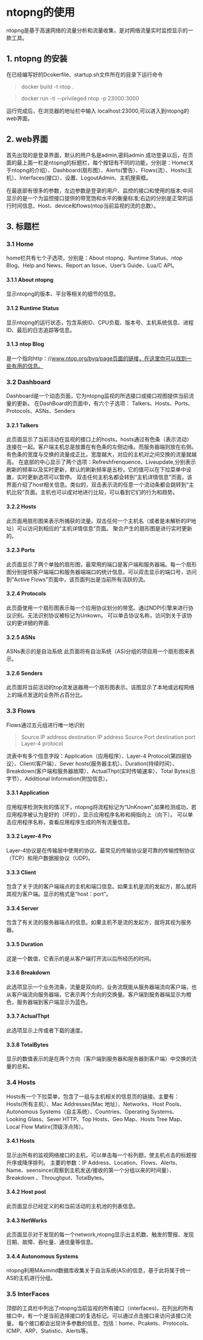 # ntopng的使用

ntopng是基于高速网络的流量分析和流量收集，是对网络流量实时监控显示的一款工具。
## 1. ntopng 的安装
在已经编写好的Dcokerfile、startup.sh文件所在的目录下运行命令
>docker build -t ntop .

>docker run -ti --privileged ntop -p 23000:3000

运行完成后，在浏览器的地址栏中输入 localhost:23000,可以进入到ntopng的web界面。

## 2. web界面
首先出现的是登录界面，默认的用户名是admin,密码admin
成功登录以后，在页面的最上面一栏是ntopng的标题栏，每个按钮有不同的功能，分别是：Home(关于ntopng的介绍）、Dashboard(扇形图）、Alerts(警告）、Flows(流）、Hosts(主机）、Interfaces(接口）、设置、LogoutAdmin、主机搜索框。

在最底部有很多的参数，左边参数是登录的用户、监控的接口和使用的版本;中间显示的是一个为监控接口提供的带宽饱和水平的衡量标准;右边的分别是正常的运行时间信息、Host、device和flows(ntop当前监视的流的总数）。

## 3. 标题栏
### 3.1 Home
home栏共有七个子选项，分别是：About ntopng、Runtime Status、ntop Blog、Help and News、Report an Issue、User’s Guide、Lua/C API。
#### 3.1.1 About ntopng
显示ntopng的版本、平台等相关的细节的信息。
#### 3.1.2 Runtime Status
显示ntopng的运行状态，包含系统ID、CPU负载、版本号、主机系统信息、进程ID、最后的日志追踪等信息。
#### 3.1.3 ntop Blog
是一个指向http：//www.ntop.org/byq/page页面的链接，在这里你可以找到一些有用的信息。
### 3.2 Dashboard
Dashboard是一个动态页面，它为ntopng监视的所选接口或接口视图提供当前流量的更新。
在DashBoard的页面中，有六个子选项： Talkers、Hosts、Ports、Protocols、ASNs、Senders
#### 3.2.1 Talkers
此页面显示了当前活动在监视的接口上的hosts。hosts通过有色条（表示流动）连接在一起。客户端主机总是放置在有色条的左侧边缘。而服务器端则放在右侧。有色条的宽度与交换的流量成正比，宽度越大，对应的主机对之间交换的流量就越高。
在底部的中心显示了两个选项：Refreshfrenquence、Liveupdate,分别表示刷新的频率以及实时更新，默认的刷新频率是五秒，它的值可以在下拉菜单中设置，实时更新选项可以暂停。
双击任何主机名都会转到“主机详情信息”页面，该界面介绍了host相关信息。类似的，双击表示流的任意一个流动条都会跳转到“主机比较”页面。主机也可以成对地进行比较，可以看到它们的行为和趋势。
#### 3.2.2 Hosts
此页面用扇形图来表示所捕获的流量。双击任何一个主机名（或者是未解析的IP地址）可以访问到相应的“主机详情信息”页面。
聚合产生的扇形图是进行实时更新的。
#### 3.2.3 Ports
此页面显示了两个单独的扇形图，最常用的端口是客户端和服务器端。每一个扇形图分别提供客户端端口和服务器端端口的统计信息。可以双击显示的端口号，访问到“Active Flows”页面中，该页面列出是当前所有活跃的流。
#### 3.2.4 Protocols
此页面使用一个扇形图表示每一个应用协议划分的带宽。通过NDPI引擎来进行协议识别。无法识别协议被标记为Unkown。
可以单击协议名称，访问到关于该协议的更详细的界面.
#### 3.2.5 ASNs
ASNs表示的是自治系统
此页面将有自治系统（AS)分组的项目用一个扇形图来表示。
#### 3.2.6 Senders
此页面将当前活动的top流发送器用一个扇形图表示。该图显示了本地或远程网络上的端点发送的业务所占百分比。

### 3.3 Flows
Flows通过五元组进行唯一地识别
>Source IP address
>destination IP address
>Source Port 
>destination port
>Layer-4 protocol

流表中有多个信息字段：Application（应用程序）、Layer-4 Protocol(第四层协议）、Client(客户端）、Sever hosts(服务器主机）、Duration(持续时间）、Breakdown(客户端和服务器故障）、ActualThpt(实时传输速率）、Total Bytes(总字节）、Additional Information(附加信息）。
#### 3.3.1 Application
应用程序检测失败的情况下，ntopng将流程标记为“UnKnown”,如果检测成功，若应用程序被认为是好的（坏的），显示应用程序名称和拇指向上（向下）。
可以单击应用程序名称，查看应用程序生成的所有流量信息。
#### 3.3.2 Layer-4 Pro
Layer-4协议是在传输层中使用的协议。最常见的传输协议是可靠的传输控制协议（TCP）和用户数据报协议（UDP)。
#### 3.3.3 Client
包含了关于流的客户端端点的主机和端口信息。如果主机是流的发起方，那么就将其视为客户端。显示的格式是“host：port"。
#### 3.3.4 Server
包含了有关流的服务器端点的信息。如果主机不是流的发起方，就将其视为服务器。
#### 3.3.5 Duration
这是一个数值，它表示的是从客户端打开流以后所经历的时间。
#### 3.3.6 Breakdown
此选项显示一个业务流条，流量是双向的，业务流既能从服务器端流向客户端，也从客户端流向服务器端，它表示两个方向的交换量。客户端到服务器端显示为橙色，服务器端到客户端显示为蓝色。
#### 3.3.7 ActualThpt
此选项显示上传或者下载的速度。
#### 3.3.8 TotalBytes
显示的数值表示的是在两个方向（客户端到服务器和服务器到客户端）中交换的流量的总和。
### 3.4 Hosts
Hosts有一个下拉菜单，包含了一组与主机相关的信息页的链接。主要有：Hosts(所有主机）、Mac Addresses(Mac 地址）、Networks、Host Pools、Autonomous Systems（自主系统）、Countries、Operating Systems、Looking Glass、Sever HTTP、Top Hosts、Geo Map、Hosts Tree Map、Local Flow Matirx(顶级浮点阵）。
#### 3.4.1 Hosts
显示出所有的监视网络接口的主机，可以单击每一个标列题，使主机点击的标题按升序或降序排列。
主要的参数：IP Address、Location、Flows、Alerts、Name、seensince(观察到主机发送/接收的第一个分组以来的时间量）、Breakdown 、Throughput、TotalBytes。
#### 3.4.2 Host pool
此页面显示已经定义的和当前活动的主机池的列表信息。
#### 3.4.3 NetWorks
此页面显示对于发现的每一个network,ntopng显示出主机数、触发的警报、发现日期、故障、吞吐量、通信量等信息。
#### 3.4.4  Autonomous Systems
ntopng利用MAxmind数据库收集关于自治系统(AS)的信息，基于此将属于统一AS的主机进行分组。
### 3.5 InterFaces
顶部的工具栏中列出了ntopng当前监视的所有接口（interfaces)，在列出的所有接口中，有一个是当前选择接口的复选标记。可以通过点击接口来访问该接口流量。
每个接口都会出现许多参数的信息，包括：home、Pcakets、Protocols、ICMP、ARP、Statistic、Alerts等。
